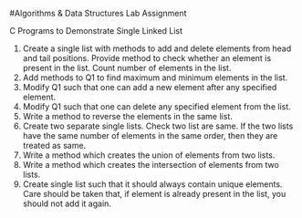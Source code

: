#Algorithms & Data Structures Lab Assignment

C Programs to Demonstrate Single Linked List

1.  Create a single list with methods to add and delete elements from head and tail positions. Provide method to check whether an element is present in the list. Count number of elements in the list.
2.  Add methods to Q1 to find maximum and minimum elements in the list.
3.  Modify Q1 such that one can add a new element after any specified element.
4.  Modify Q1 such that one can delete any specified element from the list.
5.  Write a method to reverse the elements in the same list.
6.  Create two separate single lists. Check two list are same. If the two lists have the same number of elements in the same order, then they are treated as same.
7.  Write a method which creates the union of elements from two lists.
8.  Write a method which creates the intersection of elements from two lists.
9.  Create single list such that it should always contain unique elements. Care should be taken that, if element is already present in the list, you should not add it again.

